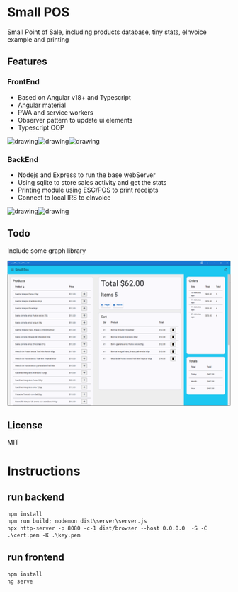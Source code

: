 # Small POS
Small Point of Sale, including products database, tiny stats, eInvoice example and printing

## Features
### FrontEnd
* Based on Angular v18+ and Typescript
* Angular material
* PWA and service workers
* Observer pattern to update ui elements
* Typescript OOP

<img src="https://github.com/user-attachments/assets/1521f5be-cd57-4179-b1fc-aa8f5eb76616" alt="drawing" width="50"/><img src="https://github.com/user-attachments/assets/05257639-d210-4882-afa0-1ba6883a3f81" alt="drawing" width="50"/><img src="https://github.com/user-attachments/assets/4990c329-cc69-4b27-8a42-d690c8dd44a1" alt="drawing" width="70"/>

### BackEnd 
* Nodejs and Express to run the base webServer
* Using sqlite to store sales activity and get the stats 
* Printing module using ESC/POS to print receipts
* Connect to local IRS to eInvoice

<img src="https://github.com/user-attachments/assets/439e80b4-a410-40d5-ba7b-a53b2e639caa" alt="drawing" width="70"/><img src="https://github.com/user-attachments/assets/089ea938-e5e6-442e-ab17-fce68746a6b2" alt="drawing" width="70"/>

## Todo
Include some graph library

<img src="https://github.com/MoaLaiSkirulais/smallPos/blob/main/screens/frontend1.png" alt="drawing" width="700"/>


## License
MIT

# Instructions
## run backend
	npm install
	npm run build; nodemon dist\server\server.js
	npx http-server -p 8080 -c-1 dist/browser --host 0.0.0.0  -S -C .\cert.pem -K .\key.pem

## run frontend
	npm install
	ng serve

	
